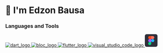 # 👋 I'm Edzon Bausa

### Languages and Tools
<p align="left"> 
  <a href="https://dart.dev/" target="_blank"> 
    <img src="https://plugins.jetbrains.com/files/6351/160215/icon/pluginIcon.svg" alt="dart_logo" width="40" height="40"/>
  </a> 
  <a href="https://bloclibrary.dev/#/" target="_blank"> 
    <img src="https://plugins.jetbrains.com/files/12129/155848/icon/pluginIcon.svg" alt="bloc_logo" width="40" height="40"/>
  </a> 
  <a href="https://flutter.dev/" target="_blank"> 
    <img src="https://plugins.jetbrains.com/files/9212/160308/icon/pluginIcon.svg" alt="flutter_logo" width="40" height="40"/>
  </a>
  <a href="https://code.visualstudio.com/" target="_blank"> 
    <img src="https://upload.wikimedia.org/wikipedia/commons/9/9a/Visual_Studio_Code_1.35_icon.svg" alt="visual_studio_code_logo" width="40" height="40"/>
  </a> 
  <a href="https://www.figma.com/" target="_blank"> <img src="/figma_ic.svg" alt="figma" width="40" height="40"/> 
  </a> 
</p>
